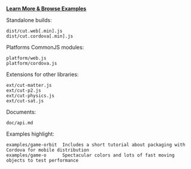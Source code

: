 **[Learn More & Browse Examples](http://cutjs.org/)**

Standalone builds:

    dist/cut.web[.min].js
    dist/cut.cordova[.min].js

Platforms CommonJS modules:

    platform/web.js
    platform/cordova.js

Extensions for other libraries:

    ext/cut-matter.js
    ext/cut-p2.js
    ext/cut-physics.js
    ext/cut-sat.js

Documents:

    doc/api.md

Examples highlight:

    examples/game-orbit  Includes a short tutorial about packaging with Cordova for mobile distribution
    examples/game-o      Spectacular colors and lots of fast moving objects to test performance
